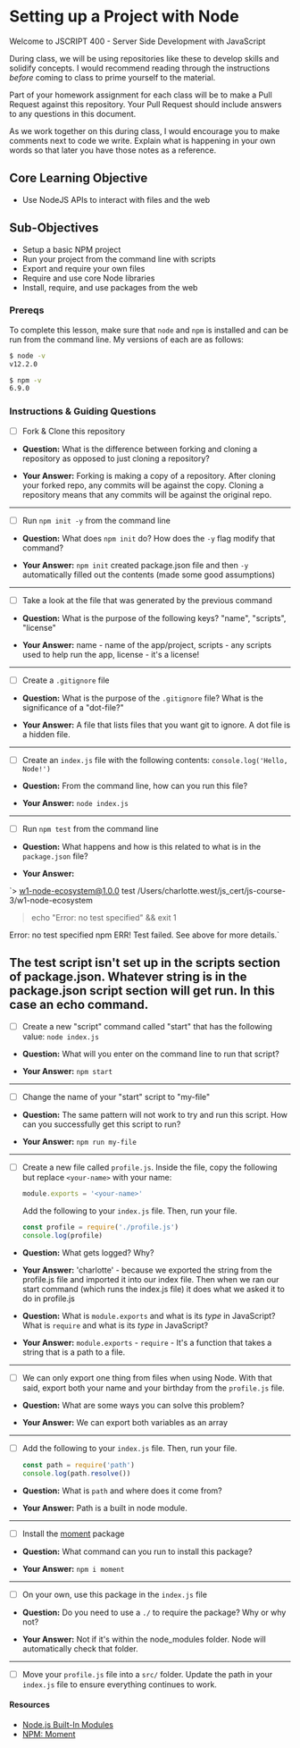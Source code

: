 # Setting up a Project with Node

Welcome to JSCRIPT 400 - Server Side Development with JavaScript

During class, we will be using repositories like these to develop skills and solidify concepts. I would recommend reading through the instructions _before_ coming to class to prime yourself to the material.

Part of your homework assignment for each class will be to make a Pull Request against this repository. Your Pull Request should include answers to any questions in this document.

As we work together on this during class, I would encourage you to make comments next to code we write. Explain what is happening in your own words so that later you have those notes as a reference.

## Core Learning Objective

*	Use NodeJS APIs to interact with files and the web

## Sub-Objectives

* Setup a basic NPM project
* Run your project from the command line with scripts
* Export and require your own files
* Require and use core Node libraries
* Install, require, and use packages from the web

### Prereqs

To complete this lesson, make sure that `node` and `npm` is installed and can be run from the command line. My versions of each are as follows:

```bash
$ node -v
v12.2.0

$ npm -v
6.9.0
```

### Instructions & Guiding Questions

- [ ] Fork & Clone this repository

* **Question:** What is the difference between forking and cloning a repository as opposed to just cloning a repository?

* **Your Answer:**
Forking is making a copy of a repository. After cloning your forked repo, any commits will be against the copy. Cloning a repository means that any commits will be against the original repo.
---

- [ ] Run `npm init -y` from the command line

* **Question:** What does `npm init` do? How does the `-y` flag modify that command?

* **Your Answer:**
`npm init` created package.json file and then `-y` automatically filled out the contents (made some good assumptions)
---

- [ ] Take a look at the file that was generated by the previous command

* **Question:** What is the purpose of the following keys? "name", "scripts", "license"

* **Your Answer:**
name - name of the app/project, scripts - any scripts used to help run the app, license - it's a license!
---

- [ ] Create a `.gitignore` file

* **Question:** What is the purpose of the `.gitignore` file? What is the significance of a "dot-file?"

* **Your Answer:**
A file that lists files that you want git to ignore. A dot file is a hidden file.
---

- [ ] Create an `index.js` file with the following contents: `console.log('Hello, Node!')`

* **Question:** From the command line, how can you run this file?

* **Your Answer:**
`node index.js`
---

- [ ] Run `npm test` from the command line

* **Question:** What happens and how is this related to what is in the `package.json` file?

* **Your Answer:**

`> w1-node-ecosystem@1.0.0 test /Users/charlotte.west/js_cert/js-course-3/w1-node-ecosystem
> echo "Error: no test specified" && exit 1

Error: no test specified
npm ERR! Test failed.  See above for more details.`

The test script isn't set up in the scripts section of package.json. Whatever string is in the package.json script section will get run. In this case an echo command.
---

- [ ] Create a new "script" command called "start" that has the following value: `node index.js`

* **Question:** What will you enter on the command line to run that script?

* **Your Answer:**
`npm start`
---

- [ ] Change the name of your "start" script to "my-file"

* **Question:** The same pattern will not work to try and run this script. How can you successfully get this script to run?

* **Your Answer:**
`npm run my-file`
---

- [ ] Create a new file called `profile.js`. Inside the file, copy the following but replace `<your-name>` with your name:
  ```js
  module.exports = '<your-name>'
  ```

  Add the following to your `index.js` file. Then, run your file.
  ```js
  const profile = require('./profile.js')
  console.log(profile)
  ```

* **Question:** What gets logged? Why?

* **Your Answer:**
'charlotte' - because we exported the string from the profile.js file and imported it into our index file. Then when we ran our start command (which runs the index.js file) it does what we asked it to do in profile.js

* **Question:** What is `module.exports` and what is its _type_ in JavaScript? What is `require` and what is its _type_ in JavaScript?

* **Your Answer:**
`module.exports` -
`require` - It's a function that takes a string that is a path to a file.
---

- [ ] We can only export one thing from files when using Node. With that said, export both your name and your birthday from the `profile.js` file.

* **Question:** What are some ways you can solve this problem?

* **Your Answer:**
We can export both variables as an array
---

- [ ] Add the following to your `index.js` file. Then, run your file.
  ```js
  const path = require('path')
  console.log(path.resolve())
  ```

* **Question:** What is `path` and where does it come from?

* **Your Answer:**
Path is a built in node module.
---

- [ ] Install the [moment](https://www.npmjs.com/package/moment) package

* **Question:** What command can you run to install this package?

* **Your Answer:**
`npm i moment`
---

- [ ] On your own, use this package in the `index.js` file

* **Question:** Do you need to use a `./` to require the package? Why or why not?

* **Your Answer:**
Not if it's within the node_modules folder. Node will automatically check that folder.
---

- [ ] Move your `profile.js` file into a `src/` folder. Update the path in your `index.js` file to ensure everything continues to work.

#### Resources

- [Node.js Built-In Modules](https://nodejs.org/dist/latest-v12.x/docs/api/)
- [NPM: Moment](https://www.npmjs.com/package/moment)
